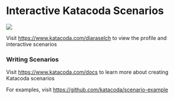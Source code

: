 # Interactive Katacoda Scenarios

[![](http://shields.katacoda.com/katacoda/diaraselch/count.svg)](https://www.katacoda.com/diaraselch "Get your profile on Katacoda.com")

Visit https://www.katacoda.com/diaraselch to view the profile and interactive scenarios

### Writing Scenarios
Visit https://www.katacoda.com/docs to learn more about creating Katacoda scenarios

For examples, visit https://github.com/katacoda/scenario-example
